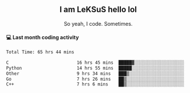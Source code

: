 <h2 align="center">I am LeKSuS hello lol</h2>
<p align="center">So yeah, I code. Sometimes.</p>

#### :computer: Last month coding activity
<!--START_SECTION:waka-->

```txt
Total Time: 65 hrs 44 mins

C                          16 hrs 45 mins  █████▓░░░░░░░░░░░░░░░░░░░   22.25 %
Python                     14 hrs 55 mins  █████░░░░░░░░░░░░░░░░░░░░   19.82 %
Other                      9 hrs 34 mins   ███▒░░░░░░░░░░░░░░░░░░░░░   12.72 %
Go                         7 hrs 26 mins   ██▒░░░░░░░░░░░░░░░░░░░░░░   09.88 %
C++                        7 hrs 6 mins    ██▒░░░░░░░░░░░░░░░░░░░░░░   09.43 %
```

<!--END_SECTION:waka-->
